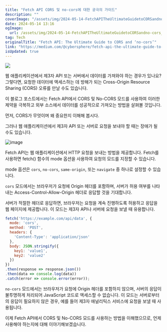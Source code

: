```yaml
---
title: "Fetch API CORS 및 no-cors에 대한 궁극의 가이드"
description: ""
coverImage: "/assets/img/2024-05-14-FetchAPITheUltimateGuidetoCORSandno-cors_0.png"
date: 2024-05-14 13:16
ogImage: 
  url: /assets/img/2024-05-14-FetchAPITheUltimateGuidetoCORSandno-cors_0.png
tag: Tech
originalTitle: "Fetch API: The Ultimate Guide to CORS and ‘no-cors’"
link: "https://medium.com/@cybersphere/fetch-api-the-ultimate-guide-to-cors-and-no-cors-cbcef88d371e"
isUpdated: true
---
```






<img src="/assets/img/2024-05-14-FetchAPITheUltimateGuidetoCORSandno-cors_0.png" />

웹 애플리케이션에서 제3자 API 또는 서버에서 데이터를 가져와야 하는 경우가 있나요? 그렇다면, 요청한 데이터에 액세스하는 데 방해가 되는 Cross-Origin Resource Sharing (CORS) 오류를 만날 수도 있습니다.

이 블로그 포스트에서는 Fetch API에서 CORS 및 No-CORS 모드를 사용하여 이러한 제약을 극복하고 외부 소스에서 데이터를 성공적으로 가져오는 방법을 살펴볼 것입니다.

먼저, CORS가 무엇이며 왜 중요한지 이해해 봅시다.




그러나 웹 애플리케이션에서 제3자 API 또는 서버로 요청을 보내야 할 때는 장애가 될 수도 있습니다.

![image](/assets/img/2024-05-14-FetchAPITheUltimateGuidetoCORSandno-cors_1.png)

Fetch API는 웹 애플리케이션에서 HTTP 요청을 보내는 방법을 제공합니다. Fetch를 사용하면 fetch() 함수의 mode 옵션을 사용하여 요청의 모드를 지정할 수 있습니다.

mode 옵션은 `cors`, `no-cors`, `same-origin`, 또는 `navigate` 중 하나로 설정할 수 있습니다.



`cors` 모드에서는 브라우저가 요청에 Origin 헤더를 포함하며, 서버가 허용 여부를 나타내는 Access-Control-Allow-Origin 헤더로 응답할 것을 기대합니다.

서버가 적절한 헤더로 응답하면, 브라우저는 요청을 계속 진행하도록 허용하고 응답을 웹 페이지에 제공합니다. 이 모드는 제3자 API나 서버에 요청을 보낼 때 유용합니다.

```js
fetch('https://example.com/api/data', {
  mode: 'cors',
  method: 'POST',
  headers: {
    'Content-Type': 'application/json'
  },
  body: JSON.stringify({
    key1: 'value1',
    key2: 'value2'
  })
})
.then(response => response.json())
.then(data => console.log(data))
.catch(error => console.error(error));
```

`no-cors` 모드에서는 브라우저가 요청에 Origin 헤더를 포함하지 않으며, 서버의 응답이 불투명하게 처리되어 JavaScript 코드로 액세스할 수 없습니다. 이 모드는 서버로부터의 응답이 필요하지 않은 경우, 예를 들어 제3자 애널리틱스 서비스에 요청을 보낼 때 사용됩니다.



이제 Fetch API에서 CORS 및 No-CORS 모드를 사용하는 방법을 이해했으므로, 언제 사용해야 하는지에 대해 이야기해보겠습니다.